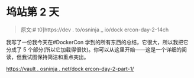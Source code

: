 # 坞站第 2 天

> 原文:# t0]https://dev . to/osninja _ io/dock ercon-day-2-14ch

我写了一份我今天在#DockerCon 学到的所有东西的总结，它很大，所以我把它分成了 5 个部分(所以它加载得很快)。你可以从这里开始——这是一个详细的阅读，但我试图保持简洁和重点突出。

[https://vault . osninja . net/dock ercon-day-2-part-1/](https://vault.osninja.net/dockercon-day-2-part-1/)